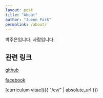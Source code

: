 ```yaml
---
layout: post
title: "About"
author: "Jueun Park"
permalink: /about/
---
```




박주은입니다. 사람입니다.



## 관련 링크

[github](https://github.com/Jueun-Park)

[facebook](https://www.facebook.com/jueun.park08)

[curriculum vitae]({{ "/cv/" | absolute_url }})